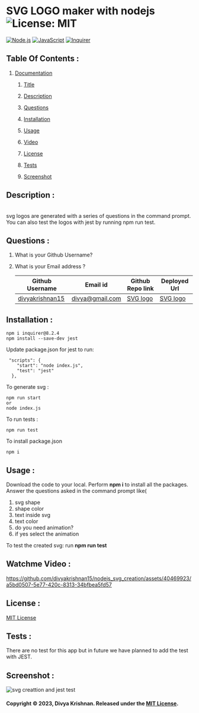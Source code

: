 # SVG LOGO maker with nodejs ![License: MIT](https://img.shields.io/badge/License-MIT-yellow.svg) 
 [![Node.js](https://img.shields.io/badge/Node.js-43853D?style=for-the-badge&logo=node.js&logoColor=white)](https://nodejs.org/) 
 [![JavaScript](https://img.shields.io/badge/JavaScript-F7DF1E?style=for-the-badge&logo=javascript&logoColor=black)](https://developer.mozilla.org/en-US/docs/Web/JavaScript) 
 [![Inquirer](https://img.shields.io/badge/Inquirer-0d0d0d?style=for-the-badge&logo=inquirer&logoColor=white)](https://www.npmjs.com/package/inquirer)
 ## Table Of Contents : 
 1.  [Documentation](#documentation) 

        1.  [Title](#Title) 

        2.  [Description](#Description) 

        3.  [Questions](#Questions) 

        4.  [Installation](#Installation) 

        5.  [Usage](#Usage) 

        6.  [Video](#Video) 

        7.  [License](#License) 

        8. [Tests](#Tests) 

        9. [Screenshot](#screenshot) 
 
 ## Description :  
 <a name="Description"></a>  
 svg logos are generated with a series of questions in the command prompt. You can also test the logos with jest by running npm run test.
 ## Questions :  
 <a name="Questions"></a> 
 1. What is your Github Username? 
 2. What is your Email address ? 
 
    | Github Username  | **Email id** | **Github Repo link** | **Deployed Url** |
    | --- | --- | --- | --- |
    | [divyakrishnan15](https://github.com/divyakrishnan15) | divya@gmail.com | [SVG logo](https://github.com/divyakrishnan15/weatherapp/) | [SVG logo](https://divyakrishnan15.github.io/weatherapp//) 
 ## Installation :  
 <a name="Installation"></a> 
```shell 
npm i inquirer@8.2.4
npm install --save-dev jest
```
Update package.json for jest to run:
```shell
 "scripts": {
    "start": "node index.js",
    "test": "jest"
  },
```
To generate svg :
```shell
npm run start 
or
node index.js
 ```

To run tests :
```shell
npm run test
 ```

To install package.json
```shell
npm i
```

 ## Usage :  
 <a name="Usage"></a> 
 Download the code to your local. 
 Perform **npm i** to install all the packages. 
 Answer the questions asked in the command prompt like(
   1. svg shape
   2. shape color
   3. text inside svg
   4. text color
   5. do you need animation?
   6. if yes select the animation
 
 To test the created svg:
   run **npm run test**
   
 ## Watchme Video : 
 <a name="Video"></a> 
 https://github.com/divyakrishnan15/nodejs_svg_creation/assets/40469923/a5bd0507-5e77-420c-8313-34bfbea5fd57
 ## License :  
 <a name="License"></a> 
 [MIT License](https://choosealicense.com/licenses/mit/) 
 ## Tests :
 <a name="Tests"></a> 
 There are no test for this app but in future we have planned to add the test with JEST.
 ## Screenshot : 
 <a name="screenshot"></a> 
 ![svg creattion and jest test](https://github.com/divyakrishnan15/nodejs_svg_creation/assets/40469923/2dca392b-e171-4b94-992d-6d210e485cb7)
 #### Copyright © 2023, Divya Krishnan. Released under the [MIT License](https://choosealicense.com/licenses/mit/).
